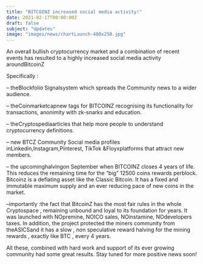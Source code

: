 ```yaml
---
title: "BITCOINZ increased social media activity!"
date: 2021-02-17T00:00:00Z
draft: false
subject: "Updates"
image: "images/news/chartLaunch-400x250.jpg"
---
```


An overall bullish cryptocurrency market and a combination of recent events has resulted to a highly increased social media activity aroundBitcoinZ

Specifically :

– theBlockfolio Signalsystem which spreads the Community news to a wider audience.

– theCoinmarketcapnew tags for BITCOINZ recognising its functionality for transactions, anonimity with zk-snarks and education.

– theCryptospediaarticles that help more people to understand cryptocurrency definitions.

– new BTCZ Community Social media profiles inLinkedin,Instagram,Pinterest, TikTok &Floyxplatforms that attract new members.

– the upcominghalvingon September when BITCOINZ closes 4 years of life. This reduces the remaining time for the “big” 12500 coins rewards perblock. Bitcoinz is a deflating asset like the Classic Bitcoin. It has a fixed and immutable maximum supply and an ever reducing pace of new coins in the market.

–importantly :the fact that BitcoinZ has the most fair rules in the whole Cryptospace , remaining unbound and loyal to its foundation for years. It was launched with NOpremine, NOICO sales, NOinstamine, NOdevelopers taxes. In addition, the project protected the miners community from theASICSand it has a slow , non speculative reward halving for the mining rewards , exactly like BTC , every 4 years.

All these, combined with hard work and support of its ever growing community had some great results. Stay tuned for more positive news soon!
